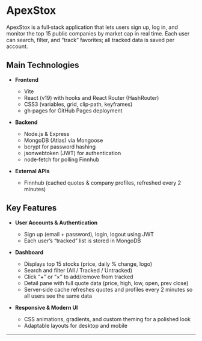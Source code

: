 # ApexStox

ApexStox is a full‐stack application that lets users sign up, log in, and monitor the top 15 public companies by market cap in real time. Each user can search, filter, and “track” favorites; all tracked data is saved per account.

## Main Technologies

- **Frontend**  
  - Vite  
  - React (v19) with hooks and React Router (HashRouter)  
  - CSS3 (variables, grid, clip‐path, keyframes)  
  - gh‐pages for GitHub Pages deployment  

- **Backend**  
  - Node.js & Express  
  - MongoDB (Atlas) via Mongoose  
  - bcrypt for password hashing  
  - jsonwebtoken (JWT) for authentication  
  - node‐fetch for polling Finnhub  

- **External APIs**  
  - Finnhub (cached quotes & company profiles, refreshed every 2 minutes)

## Key Features

- **User Accounts & Authentication**  
  - Sign up (email + password), login, logout using JWT  
  - Each user’s “tracked” list is stored in MongoDB  

- **Dashboard**  
  - Displays top 15 stocks (price, daily % change, logo)  
  - Search and filter (All / Tracked / Untracked)  
  - Click “+” or “×” to add/remove from tracked  
  - Detail pane with full quote data (price, high, low, open, prev close)  
  - Server‐side cache refreshes quotes and profiles every 2 minutes so all users see the same data  

- **Responsive & Modern UI**  
  - CSS animations, gradients, and custom theming for a polished look  
  - Adaptable layouts for desktop and mobile

---
